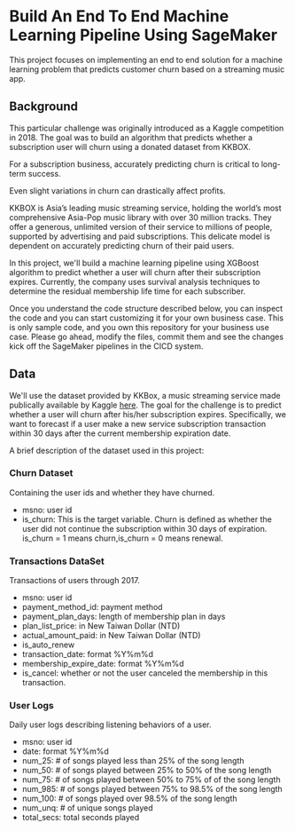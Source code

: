# Build An End To End Machine Learning Pipeline Using SageMaker 
This project focuses on implementing an end to end solution for a machine learning problem that predicts customer churn based on a streaming music app.

## Background

This particular challenge was originally introduced as a Kaggle competition in 2018. The goal was to build an algorithm that predicts whether a subscription user will churn using a donated dataset from KKBOX.

For a subscription business, accurately predicting churn is critical to long-term success.

Even slight variations in churn can drastically affect profits.

KKBOX is Asia’s leading music streaming service, holding the world’s most comprehensive Asia-Pop music library with over 30 million tracks. They offer a generous, unlimited version of their service to millions of people, supported by advertising and paid subscriptions. This delicate model is dependent on accurately predicting churn of their paid users.

In this project, we'll build a machine learning pipeline using XGBoost algorithm to predict whether a user will churn after their subscription expires. Currently, the company uses survival analysis techniques to determine the residual membership life time for each subscriber.

Once you understand the code structure described below, you can inspect the code and you can start customizing it for your own business case. This is only sample code, and you own this repository for your business use case. Please go ahead, modify the files, commit them and see the changes kick off the SageMaker pipelines in the CICD system.

## Data
We'll use the dataset provided by KKBox, a music streaming service made publically available by Kaggle [here](https://www.kaggle.com/competitions/kkbox-churn-prediction-challenge/data). The goal for the challenge is to predict whether a user will churn after his/her subscription expires. Specifically, we want to forecast if a user make a new service subscription transaction within 30 days after the current membership expiration date.

A brief description of the dataset used in this project:

### Churn Dataset
Containing the user ids and whether they have churned.

* msno: user id
* is_churn: This is the target variable. Churn is defined as whether the user did not continue the subscription within 30 days of expiration. is_churn = 1 means churn,is_churn = 0 means renewal.


### Transactions DataSet
Transactions of users through 2017.

* msno: user id
* payment_method_id: payment method
* payment_plan_days: length of membership plan in days
* plan_list_price: in New Taiwan Dollar (NTD)
* actual_amount_paid: in New Taiwan Dollar (NTD)
* is_auto_renew
* transaction_date: format %Y%m%d
* membership_expire_date: format %Y%m%d
* is_cancel: whether or not the user canceled the membership in this transaction.

### User Logs
Daily user logs describing listening behaviors of a user.

* msno: user id
* date: format %Y%m%d
* num_25: # of songs played less than 25% of the song length
* num_50: # of songs played between 25% to 50% of the song length
* num_75: # of songs played between 50% to 75% of of the song length
* num_985: # of songs played between 75% to 98.5% of the song length
* num_100: # of songs played over 98.5% of the song length
* num_unq: # of unique songs played
* total_secs: total seconds played
